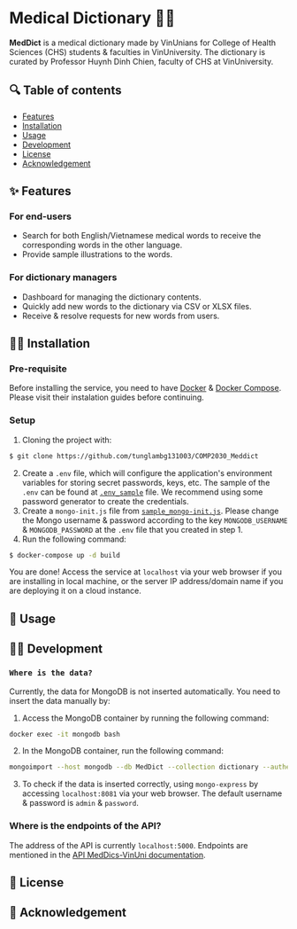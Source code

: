 # Medical Dictionary 🏥📖

**MedDict** is a medical dictionary made by VinUnians for College of Health Sciences (CHS) students & faculties in VinUniversity. The dictionary is curated by Professor Huynh Dinh Chien, faculty of CHS at VinUniversity. 

## 🔍 Table of contents 
- [Features](#features)
- [Installation](#installation)
- [Usage](#usage)
- [Development](#development)
- [License](#license)
- [Acknowledgement](#acknowledgement)

## ✨ Features 

### For end-users

- Search for both English/Vietnamese medical words to receive the corresponding words in the other language. 
- Provide sample illustrations to the words.

### For dictionary managers

- Dashboard for managing the dictionary contents.
- Quickly add new words to the dictionary via CSV or XLSX files.
- Receive & resolve requests for new words from users. 

## 👨‍🔧 Installation 

### Pre-requisite

Before installing the service, you need to have [Docker](https://docs.docker.com/) & [Docker Compose](https://docs.docker.com/compose/). Please visit their instalation guides before continuing. 

### Setup 
1. Cloning the project with:
```bash
$ git clone https://github.com/tunglambg131003/COMP2030_Meddict
```
2. Create a `.env` file, which will configure the application's environment variables for storing secret passwords, keys, etc. The sample of the `.env` can be found at [`.env_sample`](./env_sample) file. We recommend using some password generator to create the credentials. 
3. Create a `mongo-init.js` file from [`sample_mongo-init.js`](./sample_mongo-init.js). Please change the Mongo username & password according to the key `MONGODB_USERNAME` & `MONGODB_PASSWORD` at the `.env` file that you created in step 1. 
4. Run the following command:

```Bash
$ docker-compose up -d build
```

You are done! Access the service at `localhost` via your web browser if you are installing in local machine, or the server IP address/domain name if you are deploying it on a cloud instance.

## 🧐 Usage 

## 👩‍💻 Development

### `Where is the data?`

Currently, the data for MongoDB is not inserted automatically. You need to insert the data manually by:

1. Access the MongoDB container by running the following command:
```bash
docker exec -it mongodb bash
```

2. In the MongoDB container, run the following command: 
```bash
mongoimport --host mongodb --db MedDict --collection dictionary --authenticationDatabase admin --username $MONGO_INITDB_ROOT_USERNAME --password $MONGO_INITDB_ROOT_PASSWORD --type json --file /data/database.json --jsonArray
```

3. To check if the data is inserted correctly, using `mongo-express` by accessing `localhost:8081` via your web browser. The default username & password is `admin` & `password`.

### Where is the endpoints of the API? 

The address of the API is currently `localhost:5000`. Endpoints are mentioned in the [API MedDics-VinUni documentation](https://bump.sh/h114mx001/doc/meddict-vinuni/).

## 📄 License
 
## 🙏 Acknowledgement 
